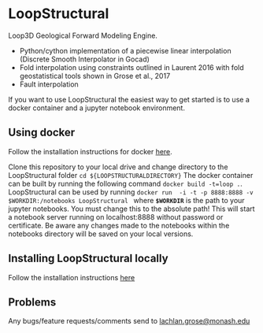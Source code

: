# LoopStructural
Loop3D Geological Forward Modeling Engine.

* Python/cython implementation of a piecewise linear interpolation (Discrete Smooth Interpolator in Gocad) 
* Fold interpolation using constraints outlined in Laurent 2016 with fold geostatistical tools shown in Grose et al., 2017
* Fault interpolation 

If you want to use LoopStructural the easiest way to get started is to use a docker container and a jupyter notebook environment.  

## Using docker
Follow the installation instructions for docker [here](https://docs.docker.com/install/).

Clone this repository to your local drive and change directory to the LoopStructural folder `cd ${LOOPSTRUCTURALDIRECTORY}`
The docker container can be built by running the following command `docker build -t=loop .`.
LoopStructural can be used by running  `docker run  -i -t -p 8888:8888 -v $WORKDIR:/notebooks LoopStructural ` where **`$WORKDIR`** is the path to your jupyter notebooks. You must change this to the absolute path! This will start a notebook server running on localhost:8888 without  password or certificate. Be aware any changes made to the notebooks within the notebooks directory will be saved on your local versions.

## Installing LoopStructural locally
Follow the installation instructions [here](https://github.com/Loop3D/LoopStructural/blob/master/docs/source/installation.rst) 

## Problems
Any bugs/feature requests/comments send to lachlan.grose@monash.edu
